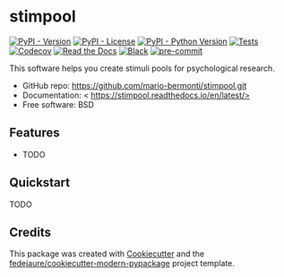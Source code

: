 
# stimpool


[![PyPI - Version](https://img.shields.io/pypi/v/stimpool.svg)](https://pypi.python.org/pypi/stimpool)
[![PyPI - License](https://img.shields.io/pypi/l/stimpool.svg)](https://pypi.python.org/pypi/stimpool)
[![PyPI - Python Version](https://img.shields.io/pypi/pyversions/stimpool.svg)](https://pypi.python.org/pypi/stimpool)
[![Tests](https://github.com/mario-bermonti/stimpool/workflows/tests/badge.svg)](https://github.com/mario-bermonti/stimpool/actions?workflow=tests)
[![Codecov](https://codecov.io/gh/mario-bermonti/stimpool/branch/main/graph/badge.svg)](https://codecov.io/gh/mario-bermonti/stimpool)
[![Read the Docs](https://readthedocs.org/projects/stimpool/badge/)](https://stimpool.readthedocs.io/en/latest/)
[![Black](https://img.shields.io/badge/code%20style-black-000000.svg)](https://github.com/psf/black)
[![pre-commit](https://img.shields.io/badge/pre--commit-enabled-brightgreen?logo=pre-commit&logoColor=white)](https://github.com/pre-commit/pre-commit)


This software helps you create stimuli pools for psychological research.


* GitHub repo: <https://github.com/mario-bermonti/stimpool.git>
* Documentation: < https://stimpool.readthedocs.io/en/latest/>
* Free software: BSD


## Features

* TODO

## Quickstart

TODO

## Credits

This package was created with [Cookiecutter][cookiecutter] and the [fedejaure/cookiecutter-modern-pypackage][cookiecutter-modern-pypackage] project template.

[cookiecutter]: https://github.com/cookiecutter/cookiecutter
[cookiecutter-modern-pypackage]: https://github.com/fedejaure/cookiecutter-modern-pypackage
